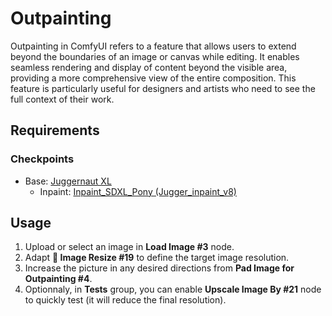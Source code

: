 # Outpainting

Outpainting in ComfyUI refers to a feature that allows users to extend beyond the boundaries of an image or canvas while editing. It enables seamless rendering and display of content beyond the visible area, providing a more comprehensive view of the entire composition. This feature is particularly useful for designers and artists who need to see the full context of their work.

## Requirements

### Checkpoints

* Base: [Juggernaut XL](https://civitai.com/models/133005/juggernaut-xl)
  * Inpaint: [Inpaint_SDXL_Pony (Jugger_inpaint_v8)](https://civitai.com/models/245423?modelVersionId=288402)

## Usage

1. Upload or select an image in **Load Image #3** node.
2. Adapt **🔧 Image Resize #19** to define the target image resolution.
3. Increase the picture in any desired directions from **Pad Image for Outpainting #4**.
4. Optionnaly, in **Tests** group, you can enable **Upscale Image By #21** node to quickly test (it will reduce the final resolution).
